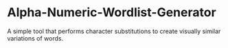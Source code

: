 # Alpha-Numeric-Wordlist-Generator

 A simple tool that performs character substitutions to create visually similar variations of words.
